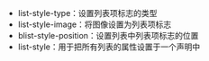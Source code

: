 * list-style-type：设置列表项标志的类型
* list-style-image：将图像设置为列表项标志
* blist-style-position：设置列表中列表项标志的位置
* list-style：用于把所有列表的属性设置于一个声明中